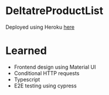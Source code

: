 # DeltatreProductList
Deployed using Heroku [here](https://deltatre-product-list.herokuapp.com/) 

# Learned
- Frontend design using Material UI
- Conditional HTTP requests
- Typescript
- E2E testing using cypress
